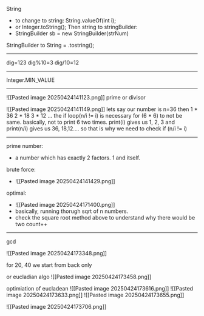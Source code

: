 String
- to change to string: String.valueOf(int i);
- or Integer.toString();
Then string to stringBuilder:
-  StringBuilder sb = new StringBuilder(strNum)

StringBuilder to String = .tostring();



---

dig=123
dig%10=3
dig/10=12

---


Integer.MIN_VALUE

---

![[Pasted image 20250424141123.png]]
prime or divisor


![[Pasted image 20250424141149.png]]
lets say our number is n=36
then 1 * 36
2 * 18
3 * 12
...
the if loop(n/i != i) is necessary for (6 * 6) to not be same. basically, not to print 6 two times.
print(i) gives us 1, 2, 3 and print(n/i) gives us 36, 18,12....
so that is why we need to check if (n/i != i)



---

prime number:
- a number which has exactly 2 factors. 1 and itself.

brute force:
- ![[Pasted image 20250424141429.png]]

optimal:
- ![[Pasted image 20250424171400.png]]
- basically, running thorugh sqrt of n numbers.
- check the square root method above to understand why there would be two count++

---

gcd

![[Pasted image 20250424173348.png]]

for 20, 40
we start from back only


or eucladian algo
![[Pasted image 20250424173458.png]]

optimiation of eucladean
![[Pasted image 20250424173616.png]]
![[Pasted image 20250424173633.png]]
![[Pasted image 20250424173655.png]]

![[Pasted image 20250424173706.png]]

